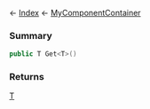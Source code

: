 ← [Index](Api-Index) ← [MyComponentContainer](VRage.Game.Components.MyComponentContainer)

### Summary

```csharp
public T Get<T>()
```

### Returns

[T]()

